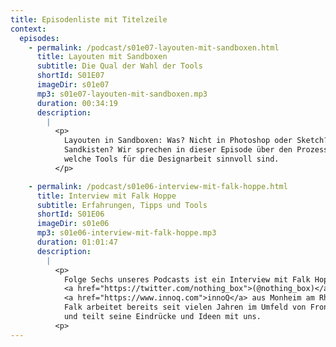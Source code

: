 ```yaml
---
title: Episodenliste mit Titelzeile
context:
  episodes:
    - permalink: /podcast/s01e07-layouten-mit-sandboxen.html
      title: Layouten mit Sandboxen
      subtitle: Die Qual der Wahl der Tools
      shortId: S01E07
      imageDir: s01e07
      mp3: s01e07-layouten-mit-sandboxen.mp3
      duration: 00:34:19
      description:
        |
          <p>
            Layouten in Sandboxen: Was? Nicht in Photoshop oder Sketch? Und was sind überhaupt Sandboxen?
            Sandkisten? Wir sprechen in dieser Episode über den Prozess des Layoutens, und wie und wann
            welche Tools für die Designarbeit sinnvoll sind.
          </p>

    - permalink: /podcast/s01e06-interview-mit-falk-hoppe.html
      title: Interview mit Falk Hoppe
      subtitle: Erfahrungen, Tipps und Tools
      shortId: S01E06
      imageDir: s01e06
      mp3: s01e06-interview-mit-falk-hoppe.mp3
      duration: 01:01:47
      description:
        | 
          <p>
            Folge Sechs unseres Podcasts ist ein Interview mit Falk Hoppe
            <a href="https://twitter.com/nothing_box">(@nothing_box)</a>, Senior Berater bei 
            <a href="https://www.innoq.com">innoQ</a> aus Monheim am Rhein.
            Falk arbeitet bereits seit vielen Jahren im Umfeld von Frontend und Pattern Libraries
            und teilt seine Eindrücke und Ideen mit uns.
          <p>
---
```

